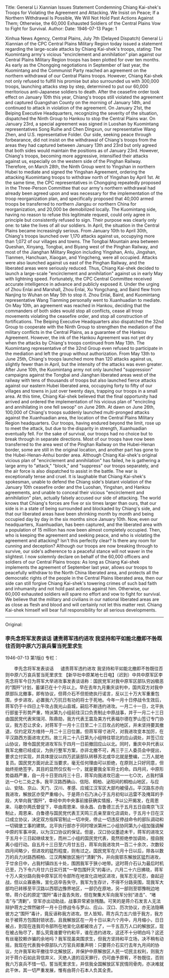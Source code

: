 Title: General Li Xiannian Issues Statement Condemning Chiang Kai-shek's Troops for Violating the Agreement and Attacking. We Insist on Peace; If a Northern Withdrawal Is Possible, We Will Not Hold Past Actions Against Them; Otherwise, the 60,000 Exhausted Soldiers of the Central Plains Vow to Fight for Survival.
Author:
Date: 1946-07-13
Page: 1

Xinhua News Agency, Central Plains, July 7th (Delayed Dispatch) General Li Xiannian of the CPC Central Plains Military Region today issued a statement regarding the large-scale attacks by Chiang Kai-shek's troops, stating: The Kuomintang army's vicious "encirclement and annihilation" plan against our Central Plains Military Region troops has been plotted for over ten months. As early as the Chongqing negotiations in September of last year, the Kuomintang and the Communist Party reached an agreement on the northern withdrawal of our Central Plains troops. However, Chiang Kai-shek not only refused to fulfill his promise but also surrounded us with 300,000 troops, launching attacks step by step, determined to put our 60,000 meritorious anti-Japanese soldiers to death. After the ceasefire order took effect on January 10th this year, Chiang's troops still violated the agreement and captured Guangshan County on the morning of January 14th, and continued to attack in violation of the agreement. On January 21st, the Beiping Executive Headquarters, recognizing the severity of the situation, dispatched the Ninth Group to Hankou to stop the Central Plains war. On January 23rd, a special agreement was signed in Luoshan by Kuomintang representatives Song Ruihe and Chen Dingxun, our representative Wang Zhen, and U.S. representative Folder. Our side, seeking peace through forbearance, did not insist on the withdrawal of Chiang's troops from the areas they had captured between January 13th and 23rd but only agreed that both sides would maintain the positions as of January 23rd. However, Chiang's troops, becoming more aggressive, intensified their attacks against us, especially on the western side of the Pinghan Railway. Therefore, on March 28th, the Ninth Group went to Yingshan in northern Hubei to mediate and signed the Yingshan Agreement, ordering the attacking Kuomintang troops to withdraw north of Yingshan by April 1st. At the same time, the CPC representatives in Chongqing repeatedly proposed in the Three-Person Committee that our army's northern withdrawal had already been agreed upon and was necessary for the implementation of the troop reorganization plan, and specifically proposed that 40,000 armed troops be transferred to northern Jiangsu or northern China for reorganization, and 20,000 be demobilized locally. The Kuomintang side, having no reason to refuse this legitimate request, could only agree in principle but consistently refused to sign. Their purpose was clearly only one: to take the lives of all our soldiers. In April, the situation in the Central Plains became increasingly serious. From January 10th to April 30th, Chiang's troops launched over 1,170 attacks against us, occupying more than 1,072 of our villages and towns. The Tongbai Mountain area between Queshan, Xinyang, Tongbai, and Biyang west of the Pinghan Railway, and most of the Jianghan Military Region including Yingshan, Anlu, Jingshan, Tianmen, Hanchuan, Xiaogan, and Yingcheng, were all occupied. Attacks were also launched against us east of the Pinghan Railway, and the liberated areas were seriously reduced. Thus, Chiang Kai-shek decided to launch a large-scale "encirclement and annihilation" against us in early May with lightning speed. Fortunately, the CPC Central Committee received accurate intelligence in advance and publicly exposed it. Under the urging of Zhou Enlai and Marshall, Zhou Enlai, Xu Yongchang, and Baird flew from Nanjing to Wuhan on May 5th to stop it. Zhou Enlai, Baird, and Kuomintang representative Wang Tianming personally went to Xuanhuadian to mediate. On May 10th, an agreement was reached in Hankou, deciding that the commanders of both sides would stop all conflicts, cease all troop movements violating the ceasefire order, and stop all construction of fortifications. The Beiping Executive Headquarters also dispatched the 32nd Group to cooperate with the Ninth Group to strengthen the mediation of the military conflicts in the Central Plains, as a guarantee of the Hankou Agreement. However, the ink of the Hankou Agreement was not yet dry when the attacks by Chiang's troops continued from May 13th. The Kuomintang representative of the 32nd Group even refused to participate in the mediation and left the group without authorization. From May 13th to June 25th, Chiang's troops launched more than 120 attacks against us, slightly fewer than in April, but the intensity of the attacks was even greater. After June 10th, the Kuomintang army not only launched "suppression" campaigns against the Tongbai and Jianghan liberated areas west of the railway with tens of thousands of troops but also launched fierce attacks against our eastern Hubei liberated area, occupying forty to fifty of our villages and towns in just over twenty days, trapping our troops in a small area. At this time, Chiang Kai-shek believed that the final opportunity had arrived and ordered the implementation of his vicious plan of "encircling and annihilating in one fell swoop" on June 26th. At dawn on June 26th, 100,000 of Chiang's troops suddenly launched multi-pronged attacks against the Xuanhuadian area, the location of the Central Plains Military Region headquarters. Our troops, having endured beyond the limit, rose up to meet the attack, but due to the disparity in strength, Xuanhuadian eventually fell. For the sake of survival, our troops had no choice but to break through in separate directions. Most of our troops have now been transferred to the area west of the Pinghan Railway on the Hubei-Henan border, some are still in the original location, and another part has gone to the Hubei-Henan-Anhui border area. Although Chiang Kai-shek's original vicious plan of "encirclement and annihilation" has failed, he is gathering a large army to "attack," "block," and "suppress" our troops separately, and the air force is also dispatched to assist in the battle. The war is exceptionally tense and cruel. It is laughable that Chiang Kai-shek's spokesman, unable to defend the Chiang side's blatant violation of the January 10th ceasefire order and the Luoshan, Yingshan, and Hankou agreements, and unable to conceal their vicious "encirclement and annihilation" plan, actually falsely accused our side of attacking. The world knows that Chiang's forces are five or six times larger than ours, that our side is in a state of being surrounded and blockaded by Chiang's side, and that our liberated areas have been shrinking month by month and being occupied day by day in the six months since January 10th. Now, even our headquarters, Xuanhuadian, has been captured, and the liberated area with a population of 15 million has now been almost completely occupied. Then, who is keeping the agreement and seeking peace, and who is violating the agreement and attacking? Isn't this perfectly clear? Is there any room for cunning and deception? Although our troops are now breaking through to survive, our side's adherence to a peaceful stance will not waver in the slightest. I now solemnly declare on behalf of the 60,000 officers and soldiers of our Central Plains troops: As long as Chiang Kai-shek implements the agreement of September last year, allows our troops to peacefully withdraw to the North China liberated area, and protects all the democratic rights of the people in the Central Plains liberated area, then our side can still forgive Chiang Kai-shek's towering crimes of such bad faith and inhumanity and not hold past actions against him. Otherwise, our 60,000 exhausted soldiers will spare no effort and vow to fight for survival. We believe that the military and civilians in our national liberated areas are as close as flesh and blood and will certainly not let this matter rest. Chiang Kai-shek himself will bear full responsibility for all serious developments.



<hr /> 

Original: 


### 李先念将军发表谈话  谴责蒋军违约进攻  我坚持和平如能北撤即不咎既往否则中原六万哀兵誓当死里求生

1946-07-13
第1版()
专栏：

　　李先念将军发表谈话
　  谴责蒋军违约进攻
    我坚持和平如能北撤即不咎既往否则中原六万哀兵誓当死里求生
    【新华社中原某地七日电】（迟到）中共中原军区李先念将军今日为蒋军大举进攻事发表谈话称：国民党军对我中原军区部队穷凶极恶的“围歼”计划，蓄谋已在十个月以上。早在去年九月重庆谈判中，国共双方对我中原部队北撤事，即有协议，但蒋介石不但拒绝执行诺言，反以三十万大军重重包围，步步进攻，必置我六万抗日有功的将士于死地。今年一月十日停战令生效后，蒋军仍于十四日上午攻占我光山县城，嗣后不断违约进攻。一月二十一日，北平执行部鉴于形势严重，特派第九小组前往汉口负责制止中原战事，并于一月二十三日由国民党代表宋瑞河、陈鼎勋，我方代表王震及美方代表福尔德在罗山签订专门协议，我方忍让求全，对蒋军于一月十三日至二十三日攻占的地区，并未坚持要其撤退，仅约定双方维持一月二十三日位置。但蒋军得寸进尺，对我进攻变本加厉，在平汉路西方面进攻尤烈。故三月二十八日第九小组特往鄂北的应山调处，并签订应山协议，限令国民党进攻军队于四月一日前撤回应山以北。同时，重庆中共代表以我军北撤已经成议，为执行整军方案，亦非北撤不可，再三于三人委员会中提出，要求立付实现，并具体提议以四万武装部队转移苏北或华北就是整编，二万人就地复员。国民党方面对此正当要求，毫无任何理由可以拒绝，在原则上只好同意，但始终拒绝签字。其目的显然仅仅有一个，就是要我全军将士的命。四月间，中原形势益趋严重，自一月十日至四月三十日，蒋军向我进攻已逾一一七○次，占我村镇达一○七二处之多。我平汉路西确山、信阳、桐柏、泌阳间的桐柏山地区，与应山、安陆、京山、天门、汉川、孝感、应城江汉军区大部均被侵占。平汉路东亦向我进攻，解放区亦受严重缩小。于是蒋介石乃决心于五月初旬以迅雷不及掩耳的手段，大举向我“围歼”，幸经中共中央事前接获确实情报，予以公开揭发，在周恩来、马歇尔两氏督促下，卒由周恩来、徐永昌、白鲁德三氏于五月五日自南京飞汉制止，周恩来、白鲁德与国民党代表王天鸣三氏亲至宣化店调处，于五月十日在汉口成立协议，决定双方指挥官制止一切冲突，停止一切违反停战命令的部队调动和一切碉堡工事的建筑。北平执行部亦于同时增派第卅二小组协同第九小组加强调解中原的军事冲突，以为汉口协议的保证。但是，汉口协议墨迹未干，蒋军的进攻又于五月十三日起继续发生，而卅二小组的国民党代表，竟然拒绝参加调处，擅自脱离小组行动。自五月十三日至六月廿五日，蒋军向我进攻共一百二十余次，次数较四月间略少，但进攻的猛烈程度，则有过之。国民党军在六月十日以后，除各以数万的兵力对路西桐柏、江汉两解放区施行“清剿”外，并向我鄂东解放区猛烈进攻，于廿余日中，占我村镇四五十处，围困我军于狭小地带。这时蒋介石认为最后时机已至，乃下令六月廿六日实行其“一举包围歼灭”的毒计。六月二十六日拂晓，蒋军十万人突分路向我中原军区司令部所在地宣化店地区进攻，我军忍无可忍，奋起迎战，但以众寡悬殊，宣化店卒告失守。我军为生存计，不得不分路突围，现我军大部均已转移至平汉路以西鄂边豫界地区，一部仍在原地，另一部则至鄂豫皖边地带。蒋介石的原定“围歼”毒计虽告失败，但在聚集大军向我军分别“进击”、“堵击”与“清剿”，空军亦出动助战，战事异常紧张残酷。可笑的是蒋介石发言人无法辩护蒋方之悍然破坏一月十日停战令与罗山、应山、汉口、历次协议，亦无法隐瞒彼方之“围歼”毒计，竟反诬称我方进攻。世人皆知，蒋方兵力五六倍于我方，我方处于被蒋方包围封锁状态，且我解放区在一月十日以来六个月中，月月缩小，日日被占，到现在连我司令部所在地宣化店都被攻占了，一千五百万人口的解放区，现在被占殆尽了，那么究竟谁要守约和平，谁在违约进攻，这还不十分明白吗？这还有丝毫狡赖诈骗的余地吗？我军现虽突围求生，但我方坚持和平立场，决不稍有动摇，我现在代表我中原部队六万官兵郑重声明：只要蒋介石实行去年九月间的协议，允许我军和平撤往华北解放区，并保护中原解放区人民一切民主权利，则我方对于蒋介石如此背信弃义、灭绝人道的滔天罪行，仍可曲予原宥，不咎既往，否则我六万哀兵不惜一切，誓当死里求生，并信我全国解放区军民情同骨肉，亦决难就此干休，其一切严重发展，惟有由蒋介石本人负其全责。
